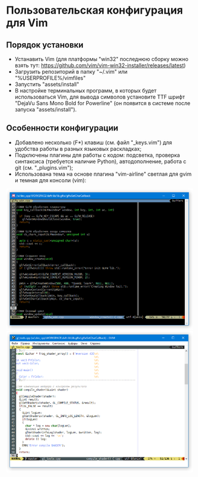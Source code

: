 
# Пользовательская конфигурация для Vim

## Порядок установки

 - Устанавить Vim (для платформы "win32" последнюю сборку можно взять тут: https://github.com/vim/vim-win32-installer/releases/latest)
 - Загрузить репозиторий в папку "~/.vim" или "%USERPROFILE%/vimfiles"
 - Запустить "assets/install"
 - В настройке терминальных программ, в которых будет использоваться Vim, для вывода символов установите TTF шрифт "DejaVu Sans Mono Bold for Powerline" (он появится в системе после запуска "assets/install").

## Особенности конфигурации

 - Добавлено несколько (F*) клавиш (см. файл "_keys.vim") для удобства работы в разных языковых раскладках;
 - Подключены плагины для работы с кодом: подсветка, проверка синтаксиса (требуется наличие Python), автодополнение, работа с git (см. "_plugins.vim");
 - Использована тема на основе плагина "vim-airline" светлая для gvim и темная для консоли (vim):

![Screenshot](assets/vim.png)
![Screenshot](assets/gvim.png)

